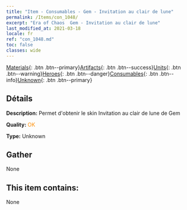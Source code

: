 ```yaml
---
title: "Item - Consumables - Gem - Invitation au clair de lune"
permalink: /Items/con_1048/
excerpt: "Era of Chaos  Gem - Invitation au clair de lune"
last_modified_at: 2021-03-18
locale: fr
ref: "con_1048.md"
toc: false
classes: wide
---
```

 [Materials](/fr/Items/){: .btn .btn--primary}[Artifacts](/fr/Items/Artifacts/){: .btn .btn--success}[Units](/fr/Items/Units/){: .btn .btn--warning}[Heroes](/fr/Items/Heroes/){: .btn .btn--danger}[Consumables](/fr/Items/Consumables/){: .btn .btn--info}[Unknown](/fr/Items/Unknown/){: .btn .btn--primary}

## Détails
 **Description:** Permet d'obtenir le skin Invitation au clair de lune de Gem

 **Quality:** <span style="color: #FF8C00">OK</span>

 **Type:** Unknown

## Gather

  None

## This item contains:

  None

